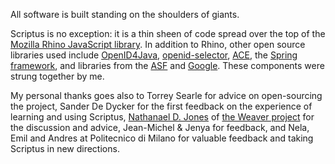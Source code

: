 All software is built standing on the shoulders of giants.

Scriptus is no exception: it is a thin sheen of code spread over the top of the [Mozilla Rhino JavaScript library](http://www.mozilla.org/rhino/). In addition to Rhino, other open source libraries used include [OpenID4Java](http://code.google.com/p/openid4java/), [openid-selector](http://code.google.com/p/openid-selector/), [ACE](http://ace.ajax.org/), the [Spring framework](http://www.springframework.org/), and libraries from the [ASF](http://www.apache.org) and [Google](http://www.google.com). These components were strung together by me.

My personal thanks goes also to Torrey Searle for advice on open-sourcing the project, Sander De Dycker for the first feedback on the experience of learning and using Scriptus, [Nathanael D. Jones](http://nathanaeljones.com/) of [the Weaver project](http://weaverengine.com/) for the discussion and advice, Jean-Michel & Jenya for feedback, and Nela, Emil and Andres at Politecnico di Milano for valuable feedback and taking Scriptus in new directions.

